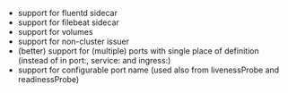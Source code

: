 * support for fluentd sidecar
* support for filebeat sidecar
* support for volumes
* support for non-cluster issuer
* (better) support for (multiple) ports with single place of definition (instead of in port:, service: and ingress:)
* support for configurable port name (used also from livenessProbe and readinessProbe)